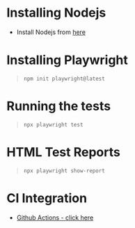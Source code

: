 # Installing Nodejs
  - Install Nodejs from [here](https://nodejs.org/en/download/)

# Installing Playwright
  > `npm init playwright@latest`

# Running the tests
  > `npx playwright test`

# HTML Test Reports
  > `npx playwright show-report`

# CI Integration
  - [Github Actions - click here](https://github.com/hangocmy/playwright-tutorial/actions)
